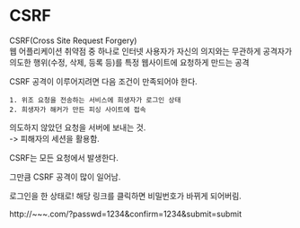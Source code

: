 # CSRF

CSRF(Cross Site Request Forgery)   
웹 어플리케이션 취약점 중 하나로 인터넷 사용자가 자신의 의지와는 무관하게 공격자가 의도한 행위(수정, 삭제, 등록 등)를 특정 웹사이트에 요청하게 만드는 공격

CSRF 공격이 이루어지려면 다음 조건이 만족되어야 한다.
```   
1. 위조 요청을 전송하는 서비스에 희생자가 로그인 상태
2. 희생자가 해커가 만든 피싱 사이트에 접속
```
의도하지 않았던 요청을 서버에 보내는 것.  
-> 피해자의 세션을 활용함.

CSRF는 모든 요청에서 발생한다.

그만큼 CSRF 공격이 많이 일어남.

로그인을 한 상태로! 해당 링크를 클릭하면 비밀번호가 바뀌게 되어버림.

http://~~~.com/?passwd=1234&confirm=1234&submit=submit
